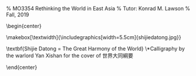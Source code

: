 % MO3354 Rethinking the World in East Asia
% Tutor: Konrad M. Lawson
% Fall, 2019

\begin{center}

\makebox[\textwidth]{\includegraphics[width=5.5cm]{shijiedatong.jpg}}


\textbf{Shijie Datong = The Great Harmony of the World}
\\*Calligraphy by the warlord Yan Xishan for the cover of 世界大同綱要

\end{center}
